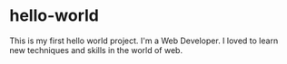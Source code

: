 # hello-world
This is my first hello world project.
I'm a Web Developer. I loved to learn new techniques and skills in the world of web.
